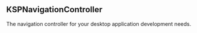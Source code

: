 ## KSPNavigationController

The navigation controller for your desktop application development needs.
